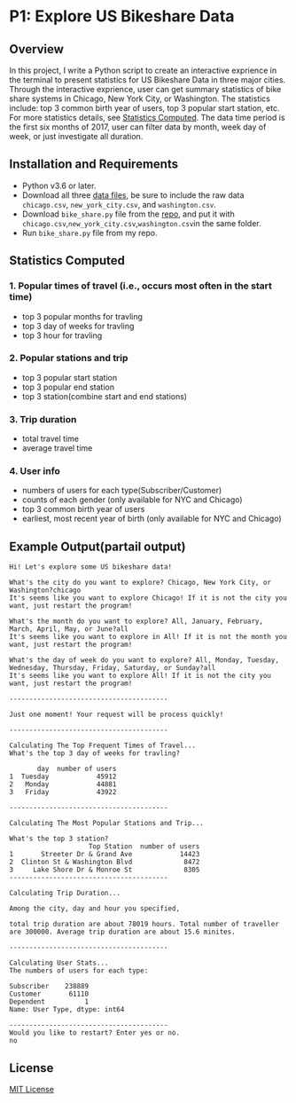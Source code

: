 # P1: Explore US Bikeshare Data
## Overview
In this project, I write a Python script to create an interactive exprience in the terminal to present statistics for US Bikeshare Data in three major cities.
Through the interactive exprience, user can get summary statistics of bike share systems in Chicago, New York City, or Washington. The statistics include: top 3 common birth year of users, top 3 popular start station, etc. For more statistics details, see [Statistics Computed](#statistics-computed).
The data time period is the first six months of 2017, user can filter data by month, week day of week, or just investigate all duration.
## Installation and Requirements
- Python v3.6 or later.
- Download all three [data files](https://github.com/onpillow/Udacity-DAND-Term1/tree/master/p1/bikeshare_rawdata), be sure to include the raw data `chicago.csv`,
`new_york_city.csv`, and `washington.csv`.
- Download `bike_share.py` file from the [repo](https://github.com/onpillow/Udacity-DAND-Term1/tree/master/p1), and put it with `chicago.csv`,`new_york_city.csv`,`washington.csv`in the same folder.
- Run `bike_share.py` file from my repo.
## Statistics Computed

### 1. Popular times of travel (i.e., occurs most often in the start time)

- top 3 popular months for travling
- top 3 day of weeks for travling
- top 3 hour for travling
### 2. Popular stations and trip
- top 3 popular start station
- top 3 popular end station
- top 3 station(combine start and end stations)
### 3. Trip duration
- total travel time
- average travel time
### 4. User info

- numbers of users for each type(Subscriber/Customer)
- counts of each gender (only available for NYC and Chicago)
- top 3 common birth year of users
- earliest, most recent year of birth (only available for NYC and Chicago)
## Example Output(partail output)
```
Hi! Let's explore some US bikeshare data!

What's the city do you want to explore? Chicago, New York City, or Washington?chicago
It's seems like you want to explore Chicago! If it is not the city you want, just restart the program!

What's the month do you want to explore? All, January, February, March, April, May, or June?all
It's seems like you want to explore in All! If it is not the month you want, just restart the program!

What's the day of week do you want to explore? All, Monday, Tuesday, Wednesday, Thursday, Friday, Saturday, or Sunday?all
It's seems like you want to explore All! If it is not the city you want, just restart the program!
                                        
----------------------------------------
                                        
Just one moment! Your request will be process quickly!
                                        
----------------------------------------

Calculating The Top Frequent Times of Travel...
What's the top 3 day of weeks for travling?
                                        
       day  number of users
1  Tuesday            45912
2   Monday            44881
3   Friday            43922
                                        
----------------------------------------

Calculating The Most Popular Stations and Trip...

What's the top 3 station?
                    Top Station  number of users
1       Streeter Dr & Grand Ave            14423
2  Clinton St & Washington Blvd             8472
3     Lake Shore Dr & Monroe St             8305
----------------------------------------

Calculating Trip Duration...

Among the city, day and hour you specified,

total trip duration are about 78019 hours. Total number of traveller are 300000. Average trip duration are about 15.6 minites.

----------------------------------------

Calculating User Stats...
The numbers of users for each type:
                                        
Subscriber    238889
Customer       61110
Dependent          1
Name: User Type, dtype: int64

----------------------------------------
Would you like to restart? Enter yes or no.
no
```
## License
[MIT License](https://github.com/onpillow/Udacity-DAND-Term1/blob/master/p1/LICENSE)